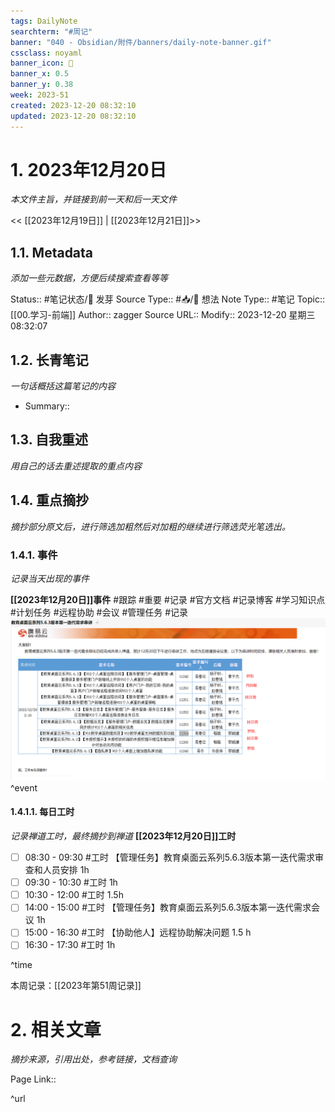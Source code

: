 ```yaml
---
tags: DailyNote
searchterm: "#周记"
banner: "040 - Obsidian/附件/banners/daily-note-banner.gif"
cssclass: noyaml
banner_icon: 💌
banner_x: 0.5
banner_y: 0.38
week: 2023-51
created: 2023-12-20 08:32:10
updated: 2023-12-20 08:32:10
---
```


# 1. 2023年12月20日

_本文件主旨，并链接到前一天和后一天文件_

<< [[2023年12月19日]] | [[2023年12月21日]]>>

## 1.1. Metadata

_添加一些元数据，方便后续搜索查看等等_

Status:: #笔记状态/🌱 发芽
Source Type:: #📥/💭 想法 
Note Type:: #笔记
Topic:: [[00.学习-前端]]
Author:: zagger
Source URL::
Modify:: 2023-12-20 星期三 08:32:07

## 1.2. 长青笔记

_一句话概括这篇笔记的内容_

- Summary::

## 1.3. 自我重述

_用自己的话去重述提取的重点内容_

## 1.4. 重点摘抄

_摘抄部分原文后，进行筛选加粗然后对加粗的继续进行筛选荧光笔选出。_

### 1.4.1. 事件

_记录当天出现的事件_

**[[2023年12月20日]]事件** 
#跟踪 #重要 #记录 #官方文档 #记录博客 #学习知识点 #计划任务 #远程协助 #会议 #管理任务
#记录 ![](https://raw.githubusercontent.com/zaggerj/obsidian_picgo/main/obsidian/88%7DZR3V%5D1V9ROKWF4R2PR%25Q.png)
^event

#### 1.4.1.1. 每日工时

_记录禅道工时，最终摘抄到禅道_
**[[2023年12月20日]]工时**
- [ ] 08:30 - 09:30 #工时 【管理任务】教育桌面云系列5.6.3版本第一迭代需求审查和人员安排 1h
- [ ] 09:30 - 10:30 #工时  1h
- [ ] 10:30 - 12:00 #工时  1.5h
- [ ] 14:00 - 15:00 #工时 【管理任务】教育桌面云系列5.6.3版本第一迭代需求会议 1h
- [ ] 15:00 - 16:30 #工时  【协助他人】远程协助解决问题 1.5 h
- [ ] 16:30 - 17:30 #工时  1h

^time

本周记录：[[2023年第51周记录]]

# 2. 相关文章

_摘抄来源，引用出处，参考链接，文档查询_

Page Link::

^url
